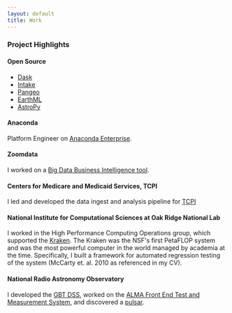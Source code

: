 ```yaml
---
layout: default
title: Work
---
```

### Project Highlights
#### Open Source
- [Dask](https://github.com/dask)
- [Intake](https://github.com/intake/intake)
- [Pangeo](https://github.com/pangeo-data)
- [EarthML](https://github.com/pyviz-topics/EarthML)
- [AstroPy](https://github.com/astropy/astropy)

#### Anaconda
Platform Engineer on [Anaconda Enterprise](https://www.anaconda.com/enterprise).

#### Zoomdata
I worked on a [Big Data Business Intelligence tool](http://www.zoomdata.com).

#### Centers for Medicare and Medicaid Services, TCPI
I led and developed the data ingest and analysis pipeline for
[TCPI](https://innovation.cms.gov/initiatives/Transforming-Clinical-Practices)

#### National Institute for Computational Sciences at Oak Ridge National Lab
I worked in the High Performance Computing Operations group, which supported the
[Kraken](https://en.wikipedia.org/wiki/Kraken_(supercomputer)). The Kraken was
the NSF's first PetaFLOP system and was the most powerful computer in the world
managed by academia at the time. Specifically, I built a framework for automated
regression testing of the system (McCarty et. al. 2010 as referenced in my CV).

#### National Radio Astronomy Observatory
I developed the [GBT
DSS](https://science.nrao.edu/facilities/gbt/schedules/dynamic), worked on the
[ALMA Front End Test and Measurement
System](https://science.nrao.edu/facilities/cdl/alma-support), and discovered a
[pulsar](assets/images/SPIGOT_Ter5_050505_PSR_1748-24ae.pfd.ps).
